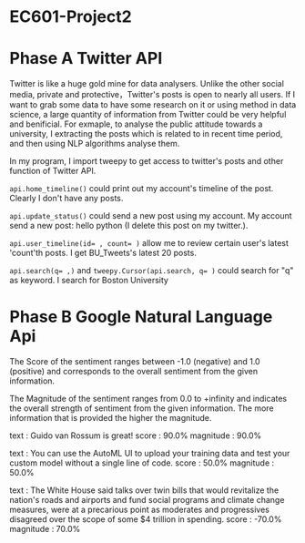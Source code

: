 # EC601-Project2

# Phase A Twitter API
Twitter is like a huge gold mine for data analysers. Unlike the other social media, private and protective，Twitter's posts is open to nearly all users. If I want to grab some data to have some research on it or using method in data science, a large quantity of information from Twitter could be very helpful and benificial. For exmaple, to analyse the public attitude towards a university, I extracting the posts which is related to in recent time period, and then using NLP algorithms analyse them.

In my program, I import tweepy to get access to twitter's posts and other function of Twitter API. 

`api.home_timeline()`
could print out my account's timeline of the post.  Clearly I don't have any posts.

`api.update_status()`
could send a new post using my account. My account send a new post: hello python (I delete this post on my twitter.).

`api.user_timeline(id= , count= )`
allow me to review certain user's latest 'count'th posts. I get BU_Tweets's latest 20 posts.

`api.search(q= ,)` and `tweepy.Cursor(api.search, q= )`
could search for "q" as keyword. I search for Boston University

# Phase B Google Natural Language Api
The Score of the sentiment ranges between -1.0 (negative) and 1.0 (positive) and corresponds to the overall sentiment from the given information.

The Magnitude of the sentiment ranges from 0.0 to +infinity and indicates the overall strength of sentiment from the given information. The more information that is provided the higher the magnitude.

text      : Guido van Rossum is great!
score     : 90.0%
magnitude : 90.0%


text      : You can use the AutoML UI to upload your training data and test your custom model without a single line of code.
score     : 50.0%
magnitude : 50.0%


text      : The White House said talks over twin bills that would revitalize the nation's roads and airports and fund social programs and climate change measures, were at a precarious point as moderates and progressives disagreed over the scope of some $4 trillion in spending.
score     : -70.0%
magnitude : 70.0%
